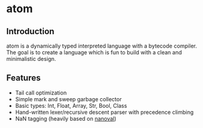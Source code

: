 # atom

## Introduction

atom is a dynamically typed interpreted language with a bytecode compiler.
The goal is to create a language which is fun to build with a clean and minimalistic design.

## Features

- Tail call optimization
- Simple mark and sweep garbage collector
- Basic types: Int, Float, Array, Str, Bool, Class
- Hand-written lexer/recursive descent parser with precedence climbing
- NaN tagging (heavily based on [nanoval](https://github.com/phkeese/nanoval))
